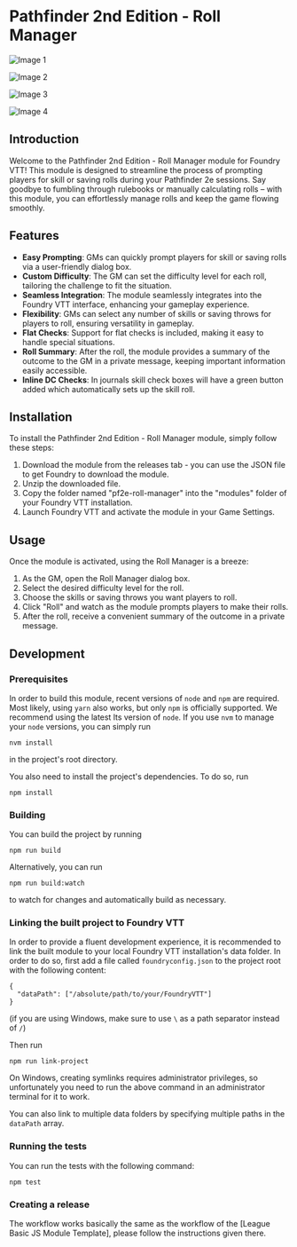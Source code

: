 # Pathfinder 2nd Edition - Roll Manager

![Image 1](https://imgur.com/rNW0p5x.png)

![Image 2](https://imgur.com/umz79gi.png)

![Image 3](https://imgur.com/m1bKzdS.png)

![Image 4](https://imgur.com/4GOvB2g.png)


## Introduction

Welcome to the Pathfinder 2nd Edition - Roll Manager module for Foundry VTT! This module is designed to streamline the
process of prompting players for skill or saving rolls during your Pathfinder 2e sessions. Say goodbye to fumbling
through rulebooks or manually calculating rolls – with this module, you can effortlessly manage rolls and keep the game
flowing smoothly.

## Features

- **Easy Prompting**: GMs can quickly prompt players for skill or saving rolls via a user-friendly dialog box.
- **Custom Difficulty**: The GM can set the difficulty level for each roll, tailoring the challenge to fit the
  situation.
- **Seamless Integration**: The module seamlessly integrates into the Foundry VTT interface, enhancing your gameplay
  experience.
- **Flexibility**: GMs can select any number of skills or saving throws for players to roll, ensuring versatility in
  gameplay.
- **Flat Checks**: Support for flat checks is included, making it easy to handle special situations.
- **Roll Summary**: After the roll, the module provides a summary of the outcome to the GM in a private message, keeping
  important information easily accessible.
- **Inline DC Checks**: In journals skill check boxes will have a green button added which automatically sets up the skill roll.

## Installation

To install the Pathfinder 2nd Edition - Roll Manager module, simply follow these steps:

1. Download the module from the releases tab - you can use the JSON file to get Foundry to download the module.
2. Unzip the downloaded file.
3. Copy the folder named "pf2e-roll-manager" into the "modules" folder of your Foundry VTT installation.
4. Launch Foundry VTT and activate the module in your Game Settings.

## Usage

Once the module is activated, using the Roll Manager is a breeze:

1. As the GM, open the Roll Manager dialog box.
2. Select the desired difficulty level for the roll.
3. Choose the skills or saving throws you want players to roll.
4. Click "Roll" and watch as the module prompts players to make their rolls.
5. After the roll, receive a convenient summary of the outcome in a private message.

## Development

### Prerequisites

In order to build this module, recent versions of `node` and `npm` are
required. Most likely, using `yarn` also works, but only `npm` is officially
supported. We recommend using the latest lts version of `node`. If you use `nvm`
to manage your `node` versions, you can simply run

```
nvm install
```

in the project's root directory.

You also need to install the project's dependencies. To do so, run

```
npm install
```

### Building

You can build the project by running

```
npm run build
```

Alternatively, you can run

```
npm run build:watch
```

to watch for changes and automatically build as necessary.

### Linking the built project to Foundry VTT

In order to provide a fluent development experience, it is recommended to link
the built module to your local Foundry VTT installation's data folder. In
order to do so, first add a file called `foundryconfig.json` to the project root
with the following content:

```
{
  "dataPath": ["/absolute/path/to/your/FoundryVTT"]
}
```

(if you are using Windows, make sure to use `\` as a path separator instead of
`/`)

Then run

```
npm run link-project
```

On Windows, creating symlinks requires administrator privileges, so
unfortunately you need to run the above command in an administrator terminal for
it to work.

You can also link to multiple data folders by specifying multiple paths in the
`dataPath` array.

### Running the tests

You can run the tests with the following command:

```
npm test
```

### Creating a release

The workflow works basically the same as the workflow of the [League Basic JS Module Template], please follow the
instructions given there.
